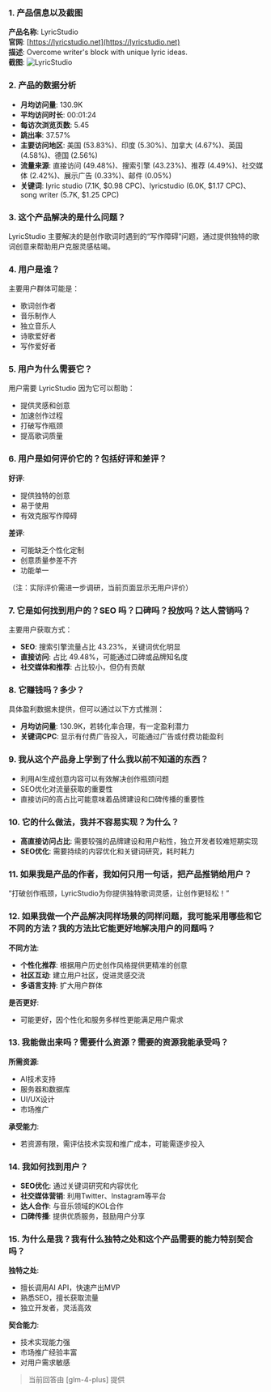 ### 1. 产品信息以及截图

**产品名称**: LyricStudio  
**官网**: [https://lyricstudio.net](https://lyricstudio.net)  
**描述**: Overcome writer's block with unique lyric ideas.  
**截图**: ![LyricStudio](https://cdn-images.toolify.ai/170349974018168456.jpg)

### 2. 产品的数据分析

- **月均访问量**: 130.9K
- **平均访问时长**: 00:01:24
- **每访次浏览页数**: 5.45
- **跳出率**: 37.57%
- **主要访问地区**: 美国 (53.83%)、印度 (5.30%)、加拿大 (4.67%)、英国 (4.58%)、德国 (2.56%)
- **流量来源**: 直接访问 (49.48%)、搜索引擎 (43.23%)、推荐 (4.49%)、社交媒体 (2.42%)、展示广告 (0.33%)、邮件 (0.05%)
- **关键词**: lyric studio (7.1K, $0.98 CPC)、lyricstudio (6.0K, $1.17 CPC)、song writer (5.7K, $1.25 CPC)

### 3. 这个产品解决的是什么问题？

LyricStudio 主要解决的是创作歌词时遇到的“写作障碍”问题，通过提供独特的歌词创意来帮助用户克服灵感枯竭。

### 4. 用户是谁？

主要用户群体可能是：
- 歌词创作者
- 音乐制作人
- 独立音乐人
- 诗歌爱好者
- 写作爱好者

### 5. 用户为什么需要它？

用户需要 LyricStudio 因为它可以帮助：
- 提供灵感和创意
- 加速创作过程
- 打破写作瓶颈
- 提高歌词质量

### 6. 用户是如何评价它的？包括好评和差评？

**好评**:
- 提供独特的创意
- 易于使用
- 有效克服写作障碍

**差评**:
- 可能缺乏个性化定制
- 创意质量参差不齐
- 功能单一

（注：实际评价需进一步调研，当前页面显示无用户评价）

### 7. 它是如何找到用户的？SEO 吗？口碑吗？投放吗？达人营销吗？

主要用户获取方式：
- **SEO**: 搜索引擎流量占比 43.23%，关键词优化明显
- **直接访问**: 占比 49.48%，可能通过口碑或品牌知名度
- **社交媒体和推荐**: 占比较小，但仍有贡献

### 8. 它赚钱吗？多少？

具体盈利数据未提供，但可以通过以下方式推测：
- **月均访问量**: 130.9K，若转化率合理，有一定盈利潜力
- **关键词CPC**: 显示有付费广告投入，可能通过广告或付费功能盈利

### 9. 我从这个产品身上学到了什么我以前不知道的东西？

- 利用AI生成创意内容可以有效解决创作瓶颈问题
- SEO优化对流量获取的重要性
- 直接访问的高占比可能意味着品牌建设和口碑传播的重要性

### 10. 它的什么做法，我并不容易实现？为什么？

- **高直接访问占比**: 需要较强的品牌建设和用户粘性，独立开发者较难短期实现
- **SEO优化**: 需要持续的内容优化和关键词研究，耗时耗力

### 11. 如果我是产品的作者，我如何只用一句话，把产品推销给用户？

“打破创作瓶颈，LyricStudio为你提供独特歌词灵感，让创作更轻松！”

### 12. 如果我做一个产品解决同样场景的同样问题，我可能采用哪些和它不同的方法？我的方法比它能更好地解决用户的问题吗？

**不同方法**:
- **个性化推荐**: 根据用户历史创作风格提供更精准的创意
- **社区互动**: 建立用户社区，促进灵感交流
- **多语言支持**: 扩大用户群体

**是否更好**:
- 可能更好，因个性化和服务多样性更能满足用户需求

### 13. 我能做出来吗？需要什么资源？需要的资源我能承受吗？

**所需资源**:
- AI技术支持
- 服务器和数据库
- UI/UX设计
- 市场推广

**承受能力**:
- 若资源有限，需评估技术实现和推广成本，可能需逐步投入

### 14. 我如何找到用户？

- **SEO优化**: 通过关键词研究和内容优化
- **社交媒体营销**: 利用Twitter、Instagram等平台
- **达人合作**: 与音乐领域的KOL合作
- **口碑传播**: 提供优质服务，鼓励用户分享

### 15. 为什么是我？我有什么独特之处和这个产品需要的能力特别契合吗？

**独特之处**:
- 擅长调用AI API，快速产出MVP
- 熟悉SEO，擅长获取流量
- 独立开发者，灵活高效

**契合能力**:
- 技术实现能力强
- 市场推广经验丰富
- 对用户需求敏感

> 当前回答由 [glm-4-plus] 提供